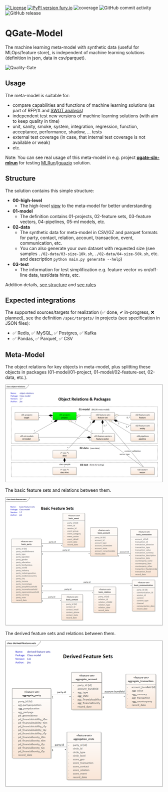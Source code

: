 [![License](https://img.shields.io/badge/License-Apache%202.0-blue.svg)](https://opensource.org/licenses/Apache-2.0)
[![PyPI version fury.io](https://badge.fury.io/py/qgate-model.svg)](https://pypi.python.org/pypi/qgate-model/)
![coverage](https://github.com/george0st/qgate-model/blob/main/coverage.svg)
![GitHub commit activity](https://img.shields.io/github/commit-activity/w/george0st/qgate-model)
![GitHub release](https://img.shields.io/github/v/release/george0st/qgate-model) 

# QGate-Model
The machine learning meta-model with synthetic data (useful for MLOps/feature store), is independent of machine
learning solutions (definition in json, data in csv/parquet).

![Quality-Gate](./docs/assets/icons8-quality-100.png) 

## Usage
The meta-model is suitable for:
 - compare capabilities and functions of machine learning solutions (as part of RFP/X and 
[SWOT analysis](https://en.wikipedia.org/wiki/SWOT_analysis))
 - independent test new versions of machine learning solutions (with aim to keep quality in time)
 - unit, sanity, smoke, system, integration, regression, function, acceptance, 
performance, shadow, ... tests
 - external test coverage (in case, that internal test coverage is not available or weak)
 - etc.

Note: You can see real usage of this meta-model in e.g. project **[qgate-sln-mlrun](https://github.com/george0st/qgate-sln-mlrun)** 
for testing [MLRun](https://www.mlrun.org/)/[Iguazio](https://www.iguazio.com/) solution.

## Structure
The solution contains this simple structure:
 - **00-high-level**
   - The high-level [view](#meta-model) to the meta-model for better understanding
 - **01-model**
   - The definition contains 01-projects, 02-feature sets, 03-feature vectors, 
   04-pipelines, 05-ml models, etc.
 - **02-data**
   - The synthetic data for meta-model in CSV/GZ and parquet formats for party, contact, relation,
   account, transaction, event, communication, etc.
   - You can also generate your own dataset with requested size (see samples `./02-data/03-size-10k.sh`, 
   `./02-data/04-size-50k.sh`, etc. and description `python main.py generate --help`)
 - **03-test**
   - The information for test simplification e.g. feature vector vs on/off-line data, 
   test/data hints, etc.

Addition details, [see structure](./docs/structure.md) and [see rules](./docs/rules.md)

## Expected integrations
The supported sources/targets for realization (✅ done, ✔ in-progress, ❌ planned), see 
the definition `/spec/targets/` in projects (see specification in JSON files):
 - ✅ Redis, ✅ MySQL, ✅ Postgres, ✅ Kafka 
 - ✅ Pandas, ✅ Parquet, ✅ CSV

## Meta-Model

The object relations for key objects in meta-model, plus
splitting these objects in packages (01-model/01-project, 01-model/02-feature-set,
02-data, etc.).

![Object-relations](./00-high-level/object-relations.png)

The basic feature sets and relations between them.

![Basic-model](./00-high-level/basic-feature-sets.png)

The derived feature sets and relations between them.

![Derived-model](./00-high-level/derived-feature-sets.png)
